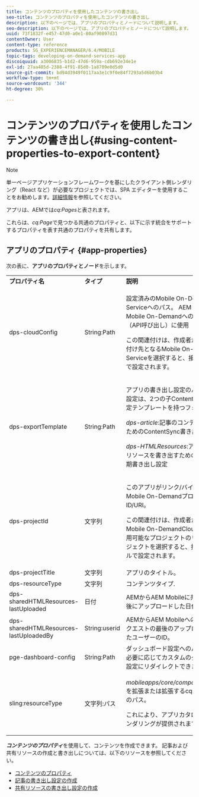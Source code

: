 ```yaml
---
title: コンテンツのプロパティを使用したコンテンツの書き出し
seo-title: コンテンツのプロパティを使用したコンテンツの書き出し
description: 以下のページでは、アプリのプロパティとノードについて説明します。
seo-description: 以下のページでは、アプリのプロパティとノードについて説明します。
uuid: 73f1832f-e457-47d0-a0e1-80af90897d31
contentOwner: User
content-type: reference
products: SG_EXPERIENCEMANAGER/6.4/MOBILE
topic-tags: developing-on-demand-services-app
discoiquuid: a3006835-b1d2-47d6-959a-cdb692e34e1e
exl-id: 27aa405d-2388-4f91-85d0-1a8709e0d5d0
source-git-commit: bd94d3949f0117aa3e1c9f0e84f7293a5d6b03b4
workflow-type: tm+mt
source-wordcount: '344'
ht-degree: 30%

---
```


# コンテンツのプロパティを使用したコンテンツの書き出し{#using-content-properties-to-export-content}

>[!NOTE]
>
>単一ページアプリケーションフレームワークを基にしたクライアント側レンダリング（React など）が必要なプロジェクトでは、SPA エディターを使用することをお勧めします。[詳細情報](/help/sites-developing/spa-overview.md)を参照してください。

アプリは、AEMでは&#x200B;*cq:Pages*&#x200B;と表されます。

これらは、*cq:Page*&#x200B;で見つかる共通のプロパティと、以下に示す統合をサポートするプロパティを表す共通のプロパティを共有します。

## アプリのプロパティ {#app-properties}

次の表に、**アプリのプロパティとノード**&#x200B;を示します。

<table>
 <tbody>
  <tr>
   <td><strong>プロパティ名</strong></td>
   <td><strong>タイプ</strong></td>
   <td><strong>説明</strong></td>
  </tr>
  <tr>
   <td>dps-cloudConfig</td>
   <td>String:Path</td>
   <td><p>設定済みのMobile On-DemandCloud Serviceへのパス。 AEM MobileからMobile On-Demandへのアクション（API呼び出し）に使用</p> <p>この関連付けは、作成者がアプリの関連付け先となるMobile On-DemandCloud Serviceを選択すると、接続を管理タイルで設定されます。</p> </td>
  </tr>
  <tr>
   <td>dps-exportTemplate</td>
   <td>String:Path</td>
   <td><p>アプリの書き出し設定のパス。 書き出し設定は、2つの子ContentSync書き出し設定テンプレートを持つフォルダーです。</p> <p><i>dps-article</i>:記事のコンテンツを書き出すためのContentSync書き出し設定</p> <p><i>dps-HTMLResources</i>:アプリ/記事の共有リソースを書き出すためのコンテンツ同期書き出し設定</p> </td>
  </tr>
  <tr>
   <td>dps-projectId</td>
   <td>文字列</td>
   <td><p>このアプリがリンク/バインドされるMobile On-DemandプロジェクトのID/URI。</p> <p>この関連付けは、作成者が関連するMobile On-DemandCloud Serviceで使用可能なプロジェクトのリストからプロジェクトを選択すると、接続を管理タイルで設定されます。</p> </td>
  </tr>
  <tr>
   <td>dps-projectTitle</td>
   <td>文字列</td>
   <td>アプリのタイトル。</td>
  </tr>
  <tr>
   <td>dps-resourceType</td>
   <td>文字列</td>
   <td>コンテンツタイプ.</td>
  </tr>
  <tr>
   <td>dps-sharedHTMLResources-lastUploaded</td>
   <td>日付</td>
   <td>AEMからAEM Mobileに共有リソースを最後にアップロードした日付。</td>
  </tr>
  <tr>
   <td>dps-sharedHTMLResources-lastUploadedBy</td>
   <td>String:userid</td>
   <td>AEMからAEM Mobileへの共有リソースリクエストの最後のアップロードを実行したユーザーのID。</td>
  </tr>
  <tr>
   <td>pge-dashboard-config</td>
   <td>String:Path</td>
   <td>ダッシュボード設定へのパス。 パスは、必要に応じてカスタムのダッシュボード設定にリダイレクトできます。</td>
  </tr>
  <tr>
   <td>sling:resourceType</td>
   <td>文字列:パス</td>
   <td><p><i>mobileapps/core/components/instance.</i>を拡張または拡張するcq:Componentへのパス。</p> <p>これにより、アプリカタログに表示とレンダリングが提供されます。</p> </td>
  </tr>
 </tbody>
</table>

***コンテンツのプロパティ***&#x200B;を使用して、コンテンツを作成できます。 記事および共有リソースの作成と書き出しについては、以下のリソースを参照してください。

* [コンテンツのプロパティ](/help/mobile/content-properties.md)
* [記事の書き出し設定の作成](/help/mobile/creating-article-export-configuration.md)
* [共有リソースの書き出し設定の作成](/help/mobile/creating-shared-resources-export-configuration.md)
